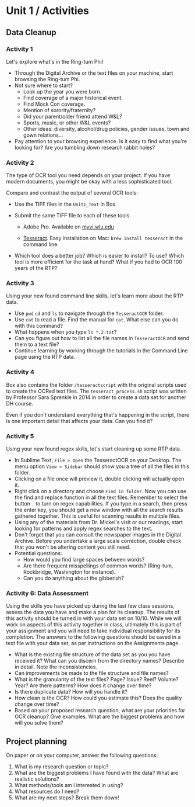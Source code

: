 # Unit 1 / Activities

## Data Cleanup

### Activity 1

Let's explore what's in the Ring-tum Phi!

* Through the Digital Archive or the text files on your machine, start browsing the Ring-tum Phi.
* Not sure where to start? 
  * Look up the year you were born.
  * Find coverage of a major historical event.
  * Find Mock Con coverage. 
  * Mention of sorority/fraternity? 
  * Did your parent/older friend attend W&L?
  * Sports, music, or other W&L events?
  * Other ideas: diversity, alcohol/drug policies, gender issues, town and gown relations...
* Pay attention to your browsing experience. Is it easy to find what you're looking for? Are you tumbling down research rabbit holes?

### Activity 2

The type of OCR tool you need depends on your project. If you have modern documents, you might be okay with a less sophisticated tool.

Compare and contrast the output of several OCR tools:

* Use the TIFF files in the `Unit1_Text` in Box.
* Submit the same TIFF file to each of these tools.

  * Adobe Pro. Available on [myvi.wlu.edu ](http://myvi.wlu.edu/)

  * [Tesseract](https://github.com/tesseract-ocr/tesseract/wiki). Easy installation on Mac: `brew install tesseract` in the command line.

* Which tool does a better job? Which is easier to install? To use? Which tool is more efficient for the task at hand? What if you had to OCR 100 years of the RTP?

### Activity 3

Using your new found command line skills, let's learn more about the RTP data.

* Use `pwd` `cd` and `ls` to navigate through the `TesseractOCR` folder. 
* Use `cat` to read a file. Find the manual for `cat`. What else can you do with this command? 
* What happens when you type `ls *.2.txt`?
* Can you figure out how to list all the file names in `TesseractOCR` and send them to a text file? 
* Continue learning by working through the tutorials in the Command Line page using the RTP data. 

### Activity 4

Box also contains the folder `/tesseractscript` with the original scripts used to create the OCRed text files. The `tesseract_process.sh` script was written by Professor Sara Sprenkle in 2014 in order to create a data set for another DH course.

Even if you don't understand everything that's happening in the script, there is one important detail that affects your data. Can you find it?

### Activity 5

Using your new found regex skills, let's start cleaning up some RTP data.

* In Sublime Text, `File > Open` the TesseractOCR on your Desktop. The menu option `View > Sidebar` should show you a tree of all the files in this folder. 
* Clicking on a file once will preview it, double clicking will actually open it. 
* Right click on a directory and choose `Find in folder`. Now you can use the find and replace function in all the text files. Remember to select the button `.` to turn on regex capabilities. If you type in a search, then press the enter key, you should get a new window with all the search results gathered together. This is useful for scanning results in multiple files.
* Using any of the materials from Dr. Mickel's visit or our readings, start looking for patterns and apply regex searches to the text.
* Don't forget that you can consult the newspaper images in the Digital Archive. Before you undertake a large scale correction, double check that you won't be altering content you still need.
* Potential questions:
  * How would you find large spaces between words? 
  * Are there frequent misspellings of common words? \(Ring-tum, Rockbridge, Washington for instance\).
  * Can you do anything about the gibberish?

### Activity 6: Data Assessment

Using the skills you have picked up during the last few class sessions, assess the data you have and make a plan for its cleanup. The results of this activity should be turned in with your data set on 10/10. While we will work on aspects of this activity together in class, ultimately this is part of your assignment and you will need to take individual responsibility for its completion. The answers to the following questions should be saved in a text file with your data set, as per instructions on the Assignments page.

* What is the existing file structure of the data set as you you have received it? What can you discern from the directory names? Describe in detail.  Note the inconsistencies.
* Can improvements be made to the file structure and file names?
* What is the granularity of the text files? Page? Issue? Reel? Volume? Year? Are there patterns? How does it change over time?
* Is there duplicate data? How will you handle it?
* How clean is the OCR? How could you estimate this? Does the quality change over time? 
* Based on your proposed research question, what are your priorities for OCR cleanup? Give examples. What are the biggest problems and how will you solve them? 

## Project planning

On paper or on your computer, answer the following questions:  
1. What is my research question or topic?  
2. What are the biggest problems I have found with the data? What are realistic solutions?  
3. What methods/tools am I interested in using?  
4. What resources do I need?  
5. What are my next steps? Break them down!

